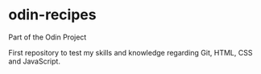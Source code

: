 # odin-recipes

Part of the Odin Project

First repository to test my skills and knowledge regarding Git, HTML, CSS and JavaScript.
